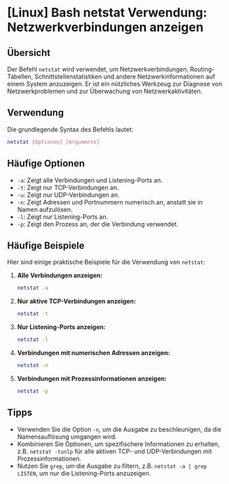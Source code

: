 # [Linux] Bash netstat Verwendung: Netzwerkverbindungen anzeigen

## Übersicht
Der Befehl `netstat` wird verwendet, um Netzwerkverbindungen, Routing-Tabellen, Schnittstellenstatistiken und andere Netzwerkinformationen auf einem System anzuzeigen. Er ist ein nützliches Werkzeug zur Diagnose von Netzwerkproblemen und zur Überwachung von Netzwerkaktivitäten.

## Verwendung
Die grundlegende Syntax des Befehls lautet:

```bash
netstat [Optionen] [Argumente]
```

## Häufige Optionen
- `-a`: Zeigt alle Verbindungen und Listening-Ports an.
- `-t`: Zeigt nur TCP-Verbindungen an.
- `-u`: Zeigt nur UDP-Verbindungen an.
- `-n`: Zeigt Adressen und Portnummern numerisch an, anstatt sie in Namen aufzulösen.
- `-l`: Zeigt nur Listening-Ports an.
- `-p`: Zeigt den Prozess an, der die Verbindung verwendet.

## Häufige Beispiele
Hier sind einige praktische Beispiele für die Verwendung von `netstat`:

1. **Alle Verbindungen anzeigen:**
   ```bash
   netstat -a
   ```

2. **Nur aktive TCP-Verbindungen anzeigen:**
   ```bash
   netstat -t
   ```

3. **Nur Listening-Ports anzeigen:**
   ```bash
   netstat -l
   ```

4. **Verbindungen mit numerischen Adressen anzeigen:**
   ```bash
   netstat -n
   ```

5. **Verbindungen mit Prozessinformationen anzeigen:**
   ```bash
   netstat -p
   ```

## Tipps
- Verwenden Sie die Option `-n`, um die Ausgabe zu beschleunigen, da die Namensauflösung umgangen wird.
- Kombinieren Sie Optionen, um spezifischere Informationen zu erhalten, z.B. `netstat -tunlp` für alle aktiven TCP- und UDP-Verbindungen mit Prozessinformationen.
- Nutzen Sie `grep`, um die Ausgabe zu filtern, z.B. `netstat -a | grep LISTEN`, um nur die Listening-Ports anzuzeigen.